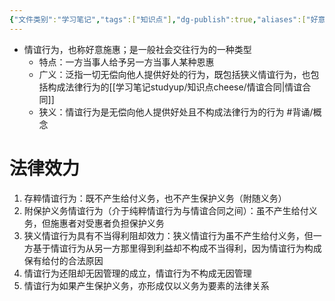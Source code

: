 ```yaml
---
{"文件类别":"学习笔记","tags":["知识点"],"dg-publish":true,"aliases":["好意施惠"],"permalink":"/学习笔记studyup/知识点cheese/情谊行为/","dgPassFrontmatter":true,"created":"2024-07-06T10:45:19.374+08:00","updated":"2024-10-13T16:43:11.933+08:00"}
---
```


- 情谊行为，也称好意施惠；是一般社会交往行为的一种类型
	- 特点：一方当事人给予另一方当事人某种恩惠
	- 广义：泛指⼀切无偿向他人提供好处的行为，既包括狭义情谊行为，也包括构成法律行为的[[学习笔记studyup/知识点cheese/情谊合同\|情谊合同]]
	- 狭义：情谊行为是无偿向他人提供好处且不构成法律行为的行为 #背诵/概念 
# 法律效力
1. 存粹情谊行为：既不产生给付义务，也不产生保护义务（附随义务）
2. 附保护义务情谊行为（介于纯粹情谊行为与情谊合同之间）：虽不产生给付义务，但施惠者对受惠者负担保护义务
3. 狭义情谊行为具有不当得利阻却效力：狭义情谊行为虽不产生给付义务，但一方基于情谊行为从另一方那里得到利益却不构成不当得利，因为情谊行为构成保有给付的合法原因
4. 情谊行为还阻却无因管理的成立，情谊行为不构成无因管理
5. 情谊行为如果产生保护义务，亦形成仅以义务为要素的法律关系
